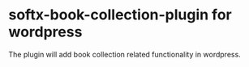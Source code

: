 # softx-book-collection-plugin for wordpress
The plugin will add book collection related functionality 
in wordpress.

